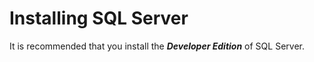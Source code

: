 # Installing SQL Server

It is recommended that you install the ***Developer Edition*** of SQL Server.